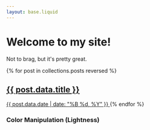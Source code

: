 ```yaml
---
layout: base.liquid
---
```


# Welcome to my site!

Not to brag, but it's pretty great.

{% for post in collections.posts reversed %}
  <a href="{{ post.url }}">
    <h2>{{ post.data.title }}</h2>
    <time>{{ post.data.date | date: "%B %d, %Y" }}</time>
  </a>
{% endfor %}

<hello-world></hello-world>

<h3>Color Manipulation (Lightness)</h3>

<div class="flex">
  <div style="background-color: var(--link-color-light)"></div>
  <div style="background-color: var(--link-color)"></div>
  <div style="background-color: var(--link-color-dark)"></div>
  <div style="background-color: var(--link-color-darker)"></div>
</div>